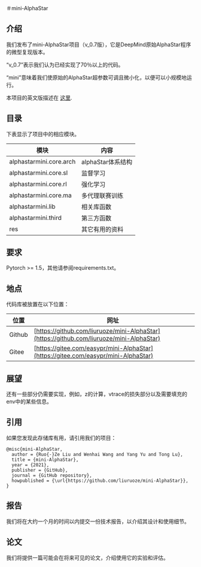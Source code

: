 ＃mini-AlphaStar

## 介绍

我们发布了mini-AlphaStar项目（v_0.7版），它是DeepMind原始AlphaStar程序的微型复现版本。

“v_0.7”表示我们认为已经实现了70％以上的代码。

“mini”意味着我们使原始的AlphaStar超参数可调且微小化，以便可以小规模地运行。

本项目的英文版描述在 [这里](README_ENG.MD).

## 目录

下表显示了项目中的相应模块。

模块|内容
------------ | -------------
alphastarmini.core.arch | alphaStar体系结构
alphastarmini.core.sl | 监督学习
alphastarmini.core.rl | 强化学习
alphastarmini.core.ma | 多代理联赛训练
alphastarmini.lib | 相关库函数
alphastarmini.third | 第三方函数
res | 其它有用的资料

## 要求

Pytorch >= 1.5，其他请参阅requirements.txt。

## 地点

代码库被放置在以下位置：

位置 | 网址
------------ | -------------
Github | [https://github.com/liuruoze/mini-AlphaStar](https://github.com/liuruoze/mini-AlphaStar)
Gitee | [https://gitee.com/easypr/mini-AlphaStar](https://gitee.com/easypr/mini-AlphaStar)

## 展望

还有一些部分仍需要实现，例如，z的计算，vtrace的损失部分以及需要填充的env中的某些信息。

## 引用

如果您发现此存储库有用，请引用我们的项目：
```
@misc{mini-AlphaStar,
  author = {Ruo{-}Ze Liu and Wenhai Wang and Yang Yu and Tong Lu},
  title = {mini-AlphaStar},
  year = {2021},
  publisher = {GitHub},
  journal = {GitHub repository},
  howpublished = {\url{https://github.com/liuruoze/mini-AlphaStar}},
}
```

## 报告

我们将在大约一个月的时间以内提交一份技术报告，以介绍其设计和使用细节。

## 论文

我们将提供一篇可能会在将来可见的论文，介绍使用它的实验和评估。